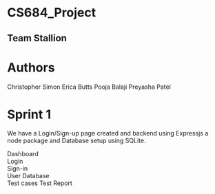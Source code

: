 # CS684_Project

## Team Stallion

# Authors

Christopher Simon
Erica Butts
Pooja Balaji
Preyasha Patel

# Sprint 1 

We have a Login/Sign-up page created and backend using Expressjs a node package and Database setup using SQLite. 

Dashboard\
Login\
Sign-in\
User Database\
Test cases
Test Report
